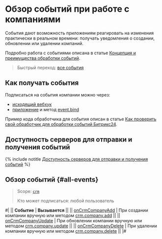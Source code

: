 # Обзор событий при работе с компаниями

События дают возможность приложениям реагировать на изменения практически в реальном времени: получать уведомления о создании, обновлении или удалении компаний.

Подробно работа с событиями описана в статье [Концепция и преимущества обработки событий](../../../events/index.md).

> Быстрый переход: [все события](#all-events) 

## Как получать события

Подписаться на события компании можно через:

- [исходящий вебхук](../../../../local-integrations/local-webhooks.md)
- [приложение](../../../../settings/app-installation/index.md) и метод [event.bind](../../../events/event-bind.md)

Пример кода обработчика для события описан в статье [Как проверить свой обработчик для обработки событий Битрикс24](../../../events/test-handler.md).

## Доступность серверов для отправки и получения событий

{% include notitle [Доступность серверов для отправки и получения событий](../../../../_includes/events-index.md) %}

## Обзор событий {#all-events}

> Scope: [`crm`](../../../scopes/permissions.md)
>
> Кто может подписаться: любой пользователь

#|
|| **Событие** | **Вызывается** ||
|| [onCrmCompanyAdd](./on-crm-company-add.md) | При создании компании вручную или методом [crm.company.add](../crm-company-add.md) ||
|| [onCrmCompanyUpdate](./on-crm-company-update.md) | При обновлении компании вручную или методом [crm.company.update](../crm-company-update.md) ||
|| [onCrmCompanyDelete](./on-crm-company-delete.md) | При удалении компании вручную или методом [crm.company.delete](../crm-company-delete.md) ||
|#